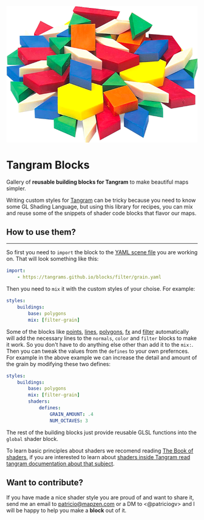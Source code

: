 ![](blocks.png)

# Tangram Blocks

Gallery of **reusable building blocks for Tangram** to make beautiful maps simpler.

Writing custom styles for [Tangram](https://mapzen.com/projects/tangram/) can be tricky because you need to know some GL Shading Language, but using this 
library for recipes, you can mix and reuse some of the snippets of shader code blocks that flavor our maps.

## How to use them?
<hr>

So first you need to `import` the block to the [YAML scene file](https://mapzen.com/documentation/tangram/Scene-file/) you are working on. That will look something like this:

```yaml
import:
    - https://tangrams.github.io/blocks/filter/grain.yaml
```

Then you need to ```mix``` it with the custom styles of your choise. For example:

```yaml
styles:
    buildings:
        base: polygons
        mix: [filter-grain]
```

Some of the blocks like [points](#points), [lines](#lines), [polygons](#polygons), [fx](#fx) and [filter](#filter) automatically will add the necessary lines to the `normals`, `color` and `filter` blocks to make it work. So you don't have to do anything else other than add it to the `mix:`. Then you can tweak the values from the ```defines``` to your own prefernces. For example in the above example we can increase the detail and amount of the grain by modifying these two defines:

```yaml
styles:
    buildings:
        base: polygons
        mix: [filter-grain]
        shaders:
            defines:
                GRAIN_AMOUNT: .4
                NUM_OCTAVES: 3
```

The rest of the building blocks just provide reusable GLSL functions into the `global` shader block. 

To learn basic principles about shaders we recomend reading [The Book of shaders](http://thebookofshaders.com/), if you are interested to learn about [shaders inside Tangram read tangram documentation about that subject](https://mapzen.com/documentation/tangram/Shaders-Overview/).

## Want to contribute?

If you have made a nice shader style you are proud of and want to share it, send me an email to <patricio@mapzen.com> or a DM to <@patriciogv> and I will be happy to help you make a **block** out of it. 
